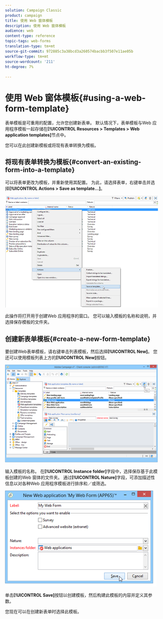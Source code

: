 ```yaml
---
solution: Campaign Classic
product: campaign
title: 使用 Web 窗体模板
description: 使用 Web 窗体模板
audience: web
content-type: reference
topic-tags: web-forms
translation-type: tm+mt
source-git-commit: 972885c3a38bcd3a260574bacbb3f507e11ae05b
workflow-type: tm+mt
source-wordcount: '211'
ht-degree: 7%

---
```



# 使用 Web 窗体模板{#using-a-web-form-template}

表单模板是可重用的配置，允许您创建新表单。 默认情况下，表单模板与Web 应用程序模板一起存储在&#x200B;**[!UICONTROL Resources > Templates > Web application templates]**&#x200B;节点中。

您可以在此创建新模板或将现有表单转换为模板。

## 将现有表单转换为模板{#convert-an-existing-form-into-a-template}

可以将表单更改为模板，并重新使用其配置。 为此，请选择表单，右键单击并选择&#x200B;**[!UICONTROL Actions > Save as template...]**。

![](assets/s_ncs_admin_survey_saveastemplate.png)

此操作将打开用于创建Web 应用程序的窗口。 您可以输入模板的名称和说明，并选择保存模板的文件夹。

## 创建新表单模板{#create-a-new-form-template}

要创建Web表单模板，请右键单击列表模板，然后选择&#x200B;**[!UICONTROL New]**。 您还可以使用模板列表上方的&#x200B;**[!UICONTROL New]**&#x200B;按钮。

![](assets/s_ncs_admin_survey_createtemplate.png)

输入模板的名称。 在&#x200B;**[!UICONTROL Instance folder]**&#x200B;字段中，选择保存基于此模板创建的Web 窗体的文件夹。 通过&#x200B;**[!UICONTROL Nature]**&#x200B;字段，可添加描述性信息以对各种Web 应用程序模板进行排序和／或筛选。

![](assets/s_ncs_admin_survey_createtemplate_details.png)

单击&#x200B;**[!UICONTROL Save]**&#x200B;按钮以创建模板，然后构建此模板的内容并定义其参数。

您现在可以在创建新表单时选择此模板。
